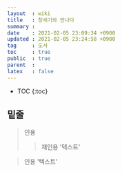 ```yaml
---
layout  : wiki
title   : 창세기와 만나다 
summary : 
date    : 2021-02-05 23:09:34 +0900
updated : 2021-02-05 23:24:58 +0900
tag     : 도서 
toc     : true
public  : true
parent  : 
latex   : false
---
```

* TOC
{:toc}

## 밑줄
> 인용
>> 재인용
> '텍스트'

> 인용
> '텍스트'
